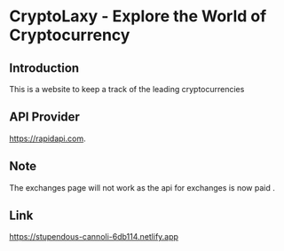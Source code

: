 # CryptoLaxy - Explore the World of Cryptocurrency


## Introduction
This is a website to keep a track of the leading cryptocurrencies 

## API Provider
https://rapidapi.com.

## Note 
The exchanges page will not work as the api for exchanges is now paid .

## Link
https://stupendous-cannoli-6db114.netlify.app
